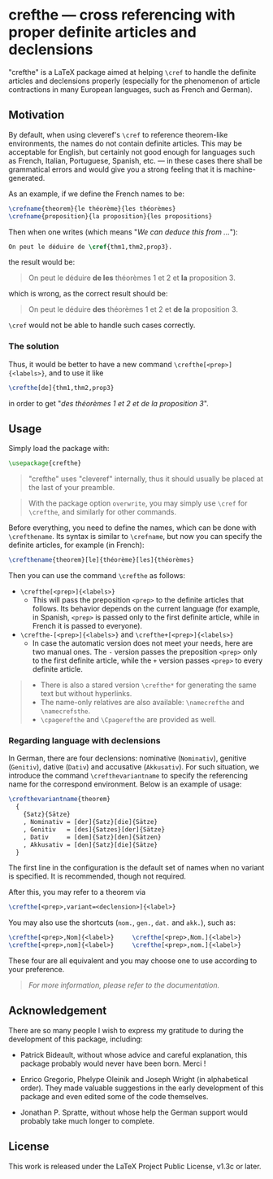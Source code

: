 <!-- Copyright (C) 2021-2024 by Jinwen XU -->

# crefthe — cross referencing with proper definite articles and declensions

"crefthe" is a LaTeX package aimed at helping `\cref` to handle the definite articles and declensions properly (especially for the phenomenon of article contractions in many European languages, such as French and German).

## Motivation

By default, when using cleveref's `\cref` to reference theorem-like environments, the names do not contain definite articles. This may be acceptable for English, but certainly not good enough for languages such as French, Italian, Portuguese, Spanish, etc. — in these cases there shall be grammatical errors and would give you a strong feeling that it is machine-generated.

As an example, if we define the French names to be:
```latex
\crefname{theorem}{le théorème}{les théorèmes}
\crefname{proposition}{la proposition}{les propositions}
```
Then when one writes (which means "*We can deduce this from ...*"):
```latex
On peut le déduire de \cref{thm1,thm2,prop3}.
```
the result would be:
> On peut le déduire **de les** théorèmes 1 et 2 et **la** proposition 3.

which is wrong, as the correct result should be:
> On peut le déduire **des** théorèmes 1 et 2 et **de la** proposition 3.

`\cref` would not be able to handle such cases correctly.

### The solution

Thus, it would be better to have a new command `\crefthe[<prep>]{<labels>}`, and to use it like
```latex
\crefthe[de]{thm1,thm2,prop3}
```
in order to get "*des théorèmes 1 et 2 et de la proposition 3*".

## Usage

Simply load the package with:
```latex
\usepackage{crefthe}
```
> "crefthe" uses "cleveref" internally, thus it should usually be placed at the last of your preamble.

> With the package option `overwrite`, you may simply use `\cref` for `\crefthe`, and similarly for other commands.

Before everything, you need to define the names, which can be done with `\crefthename`. Its syntax is similar to `\crefname`, but now you can specify the definite articles, for example (in French):
```latex
\crefthename{theorem}[le]{théorème}[les]{théorèmes}
```

Then you can use the command `\crefthe` as follows:
- `\crefthe[<prep>]{<labels>}`
   - This will pass the preposition `<prep>` to the definite articles that follows. Its behavior depends on the current language (for example, in Spanish, `<prep>` is passed only to the first definite article, while in French it is passed to everyone).
- `\crefthe-[<prep>]{<labels>}` and `\crefthe+[<prep>]{<labels>}`
   - In case the automatic version does not meet your needs, here are two manual ones. The `-` version passes the preposition `<prep>` only to the first definite article, while the `+` version passes `<prep>` to every definite article.

> - There is also a stared version `\crefthe*` for generating the same text but without hyperlinks.
> - The name-only relatives are also available: `\namecrefthe` and `\namecrefsthe`.
> - `\cpagerefthe` and `\Cpagerefthe` are provided as well.

### Regarding language with declensions

In German, there are four declensions: nominative (`Nominativ`), genitive (`Genitiv`), dative (`Dativ`) and accusative (`Akkusativ`). For such situation, we introduce the command `\crefthevariantname` to specify the referencing name for the correspond environment. Below is an example of usage:
```latex
\crefthevariantname{theorem}
  {
    {Satz}{Sätze}
    , Nominativ = [der]{Satz}[die]{Sätze}
    , Genitiv   = [des]{Satzes}[der]{Sätze}
    , Dativ     = [dem]{Satz}[den]{Sätzen}
    , Akkusativ = [den]{Satz}[die]{Sätze}
  }
```
The first line in the configuration is the default set of names when no variant is specified. It is recommended, though not required.

After this, you may refer to a theorem via

```latex
\crefthe[<prep>,variant=<declension>]{<label>}
```

You may also use the shortcuts (`nom.`, `gen.`, `dat.` and `akk.`), such as:

```latex
\crefthe[<prep>,Nom]{<label>}     \crefthe[<prep>,Nom.]{<label>}
\crefthe[<prep>,nom]{<label>}     \crefthe[<prep>,nom.]{<label>}
```

These four are all equivalent and you may choose one to use according to your preference.

> *For more information, please refer to the documentation.*

## Acknowledgement

There are so many people I wish to express my gratitude to during the development of this package, including:

- Patrick Bideault, without whose advice and careful explanation, this package probably would never have been born. Merci !

- Enrico Gregorio, Phelype Oleinik and Joseph Wright (in alphabetical order). They made valuable suggestions in the early development of this package and even edited some of the code themselves.

- Jonathan P. Spratte, without whose help the German support would probably take much longer to complete.

## License

This work is released under the LaTeX Project Public License, v1.3c or later.
